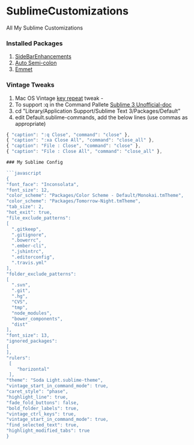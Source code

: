 # SublimeCustomizations
All My Sublime Customizations

### Installed Packages
1. [SideBarEnhancements](https://github.com/titoBouzout/SideBarEnhancements)
2. [Auto Semi-colon](https://github.com/vivait/SublimeAutoSemiColon)
3. [Emmet](https://github.com/sergeche/emmet-sublime)

### Vintage Tweaks
1. Mac OS Vintage [key repeat](https://gist.github.com/kconragan/2510186) tweak - 
2. To support :q in the Command Pallete [Sublime 3 Unofficial-doc](http://sublime-text-unofficial-documentation.readthedocs.org/en/latest/reference/command_palette.html)
  1. cd "Library/Application Support/Sublime Text 3/Packages/Default"
  2. edit Default.sublime-commands, add the below lines (use commas as appropriate)
  ```javascript
  { "caption": ":q Close", "command": "close" },
  { "caption": ":xa Close All", "command": "close_all" },
  { "caption": "File : Close", "command": "close" },
  { "caption": "File : Close All", "command": "close_all" },
  
### My Sublime Config

```javascript
{
  "font_face": "Inconsolata",
  "font_size": 12,
  "color_scheme": "Packages/Color Scheme - Default/Monokai.tmTheme",
  "color_scheme": "Packages/Tomorrow-Night.tmTheme",
  "tab_size": 2,
  "hot_exit": true,
  "file_exclude_patterns":
  [
    ".gitkeep",
    ".gitignore",
    ".bowerrc",
    ".ember-cli",
    ".jshintrc",
    ".editorconfig",
    ".travis.yml"
  ],
  "folder_exclude_patterns":
  [
    ".svn",
    ".git",
    ".hg",
    "CVS",
    "tmp",
    "node_modules",
    "bower_components",
    "dist"
  ],
  "font_size": 13,
  "ignored_packages":
  [
  ],
  "rulers":
   [
      "horizontal"
   ],
  "theme": "Soda Light.sublime-theme",
  "vintage_start_in_command_mode": true,
  "caret_style": "phase",
  "highlight_line": true,
  "fade_fold_buttons": false,
  "bold_folder_labels": true,
  "vintage_ctrl_keys": true,
  "vintage_start_in_command_mode": true,
  "find_selected_text": true,
  "highlight_modified_tabs": true
}
